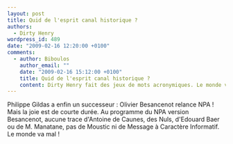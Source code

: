```yaml
---
layout: post
title: Quid de l'esprit canal historique ?
authors:
  - Dirty Henry
wordpress_id: 489
date: "2009-02-16 12:20:00 +0100"
comments:
  - author: Biboulos
    author_email: ""
    date: "2009-02-16 15:12:00 +0100"
    title: Quid de l'esprit canal historique ?
    content: Dirty Henry fait des jeux de mots acronymiques. Le monde va mal !
---
```


Philippe Gildas a enfin un successeur : Olivier Besancenot relance NPA ! Mais la
joie est de courte durée. Au programme du NPA version Besancenot, aucune trace
d'Antoine de Caunes, des Nuls, d'Edouard Baer ou de M. Manatane, pas de Moustic
ni de Message à Caractère Informatif. Le monde va mal !
